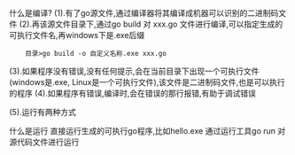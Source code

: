 什么是编译?
(1).有了go源文件,通过编译器将其编译成机器可以识别的二进制码文件
(2).再该源文件目录下,通过go build 对 xxx.go 文件进行编译,可以指定生成的可执行文件名,再windows下是.exe后缀

        目录>go build -o 自定义名称.exe xxx.go

(3).如果程序没有错误,没有任何提示,会在当前目录下出现一个可执行文件(windows是.exe, Linux是一个可执行文件),该文件是二进制码文件,也是可以执行的程序
(4).如果程序有错误,编译时,会在错误的那行报错,有助于调试错误

(5).运行有两种方式

什么是运行
直接运行生成的可执行go程序,比如hello.exe
通过运行工具go run 对源代码文件进行运行


